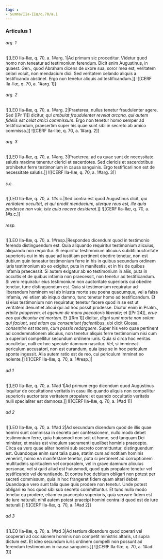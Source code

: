 ```yaml
---
tags : 
- Summa/IIa-IIæ/q.70/a.1
---
```


### Articulus 1

###### arg. 1
![[LEO IIa-IIæ, q. 70, a. 1#arg. 1|Ad primum sic proceditur. Videtur quod homo non teneatur ad testimonium ferendum. Dicit enim Augustinus, in quaest. Gen., quod Abraham dicens de uxore sua, soror mea est, veritatem celari voluit, non mendacium dici. Sed veritatem celando aliquis a testificando abstinet. Ergo non tenetur aliquis ad testificandum.]]
![[CERF IIa-IIæ, q. 70, a. 1#arg. 1]]

###### arg. 2
![[LEO IIa-IIæ, q. 70, a. 1#arg. 2|Praeterea, nullus tenetur fraudulenter agere. Sed [[Pr 11]] dicitur, *qui ambulat fraudulenter revelat arcana, qui autem fidelis est celat amici commissum*. Ergo non tenetur homo semper ad testificandum, praesertim super his quae sunt sibi in secreto ab amico commissa.]]
![[CERF IIa-IIæ, q. 70, a. 1#arg. 2]]

###### arg. 3
![[LEO IIa-IIæ, q. 70, a. 1#arg. 3|Praeterea, ad ea quae sunt de necessitate salutis maxime tenentur clerici et sacerdotes. Sed clericis et sacerdotibus prohibetur ferre testimonium in causa sanguinis. Ergo testificari non est de necessitate salutis.]]
![[CERF IIa-IIæ, q. 70, a. 1#arg. 3]]

###### s.c.
![[LEO IIa-IIæ, q. 70, a. 1#s.c.|Sed contra est quod Augustinus dicit, *qui veritatem occultat, et qui prodit mendacium, uterque reus est, ille quia prodesse non vult, iste quia nocere desiderat*.]]
![[CERF IIa-IIæ, q. 70, a. 1#s.c.]]

###### resp.
![[LEO IIa-IIæ, q. 70, a. 1#resp.|Respondeo dicendum quod in testimonio ferendo distinguendum est. Quia aliquando requiritur testimonium alicuius, aliquando non requiritur. Si requiritur testimonium alicuius subditi auctoritate superioris cui in his quae ad iustitiam pertinent obedire tenetur, non est dubium quin teneatur testimonium ferre in his in quibus secundum ordinem iuris testimonium ab eo exigitur, puta in manifestis, et in his de quibus infamia praecessit. Si autem exigatur ab eo testimonium in aliis, puta in occultis et de quibus infamia non praecessit, non tenetur ad testificandum. Si vero requiratur eius testimonium non auctoritate superioris cui obedire tenetur, tunc distinguendum est. Quia si testimonium requiratur ad liberandum hominem vel ab iniusta morte seu poena quacumque, vel a falsa infamia, vel etiam ab iniquo damno, tunc tenetur homo ad testificandum. Et si eius testimonium non requiratur, tenetur facere quod in se est ut veritatem denuntiet alicui qui ad hoc possit prodesse. Dicitur enim in Psalm., *eripite pauperem, et egenum de manu peccatoris liberate*; et [[Pr 24]], *erue eos qui dicuntur ad mortem*. Et [[Rm 1]] dicitur, *digni sunt morte non solum qui faciunt, sed etiam qui consentiunt facientibus*, ubi dicit Glossa, *consentire est tacere, cum possis redarguere*. Super his vero quae pertinent ad condemnationem alicuius, non tenetur aliquis ferre testimonium nisi cum a superiori compellitur secundum ordinem iuris. Quia si circa hoc veritas occultetur, nulli ex hoc speciale damnum nascitur. Vel, si immineat periculum accusatori, non est curandum, quia ipse se in hoc periculum sponte ingessit. Alia autem ratio est de reo, cui periculum imminet eo nolente.]]
![[CERF IIa-IIæ, q. 70, a. 1#resp.]]

###### ad 1
![[LEO IIa-IIæ, q. 70, a. 1#ad 1|Ad primum ergo dicendum quod Augustinus loquitur de occultatione veritatis in casu illo quando aliquis non compellitur superioris auctoritate veritatem propalare; et quando occultatio veritatis nulli specialiter est damnosa.]]
![[CERF IIa-IIæ, q. 70, a. 1#ad 1]]

###### ad 2
![[LEO IIa-IIæ, q. 70, a. 1#ad 2|Ad secundum dicendum quod de illis quae homini sunt commissa in secreto per confessionem, nullo modo debet testimonium ferre, quia huiusmodi non scit ut homo, sed tanquam Dei minister, et maius est vinculum sacramenti quolibet hominis praecepto. Circa ea vero quae aliter homini sub secreto committuntur, distinguendum est. Quandoque enim sunt talia quae, statim cum ad notitiam hominis venerint, homo ea manifestare tenetur, puta si pertineret ad corruptionem multitudinis spiritualem vel corporalem, vel in grave damnum alicuius personae, vel si quid aliud est huiusmodi, quod quis propalare tenetur vel testificando vel denuntiando. Et contra hoc debitum obligari non potest per secreti commissum, quia in hoc frangeret fidem quam alteri debet. Quandoque vero sunt talia quae quis prodere non tenetur. Unde potest obligari ex hoc quod sibi sub secreto committuntur. Et tunc nullo modo tenetur ea prodere, etiam ex praecepto superioris, quia servare fidem est de iure naturali; nihil autem potest praecipi homini contra id quod est de iure naturali.]]
![[CERF IIa-IIæ, q. 70, a. 1#ad 2]]

###### ad 3
![[LEO IIa-IIæ, q. 70, a. 1#ad 3|Ad tertium dicendum quod operari vel cooperari ad occisionem hominis non competit ministris altaris, ut supra dictum est. Et ideo secundum iuris ordinem compelli non possunt ad ferendum testimonium in causa sanguinis.]]
![[CERF IIa-IIæ, q. 70, a. 1#ad 3]]

